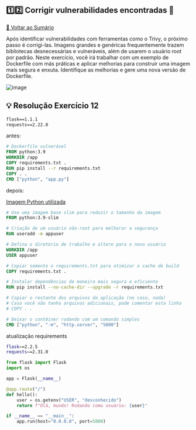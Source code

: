 ## 1️⃣2️⃣ Corrigir vulnerabilidades encontradas 🔴

[🔼 Voltar ao Sumário](https://github.com/andrrade/Docker-Exercises-CompassUOL?tab=readme-ov-file#sum%C3%A1rio-)

Após identificar vulnerabilidades com ferramentas como o Trivy, o próximo passo é 
corrigi-las. Imagens grandes e genéricas frequentemente trazem bibliotecas 
desnecessárias e vulneráveis, além de usarem o usuário root por padrão. Neste 
exercício, você irá trabalhar com um exemplo de Dockerfile com más práticas e 
aplicar melhorias para construir uma imagem mais segura e enxuta. Identifique as 
melhorias e gere uma nova versão de Dockerfile.

![image](https://github.com/user-attachments/assets/635092a9-dbf1-4b8e-9da7-2b092801f2d2)

## 💡 Resolução Exercício 12

```txt
flask==1.1.1
requests==2.22.0
```

antes:

```dockerfile
# Dockerfile vulnerável
FROM python:3.9 
WORKDIR /app 
COPY requirements.txt . 
RUN pip install --r requirements.txt
COPY . . 
CMD ["python", "app.py"]
```

depois:

[Imagem Python utilizada](https://hub.docker.com/layers/library/python/3.9-slim/images/sha256-d57e6f8e0ed5afc48afda19a0a42728a45088d243259b1d8f589b05ed8eb4adb)

```dockerfile
# Use uma imagem base slim para reduzir o tamanho da imagem
FROM python:3.9-slim

# Criação de um usuário não-root para melhorar a segurança
RUN useradd -m appuser

# Defina o diretório de trabalho e altere para o novo usuário
WORKDIR /app
USER appuser

# Copiar somente o requirements.txt para otimizar o cache de build
COPY requirements.txt .

# Instalar dependências de maneira mais segura e eficiente
RUN pip install --no-cache-dir --upgrade -r requirements.txt

# Copiar o restante dos arquivos da aplicação (no caso, nada)
# Caso você não tenha arquivos adicionais, pode comentar esta linha
# COPY . .

# Deixar o contêiner rodando com um comando simples
CMD ["python", "-m", "http.server", "5000"]
```

atualização requirements
```bash
flask==2.2.5
requests==2.31.0
```

```py
from flask import Flask
import os

app = Flask(__name__)

@app.route("/")
def hello():
    user = os.getenv("USER", "desconhecido")
    return f"Olá, mundo! Rodando como usuário: {user}"

if __name__ == "__main__":
    app.run(host="0.0.0.0", port=5000)
```


